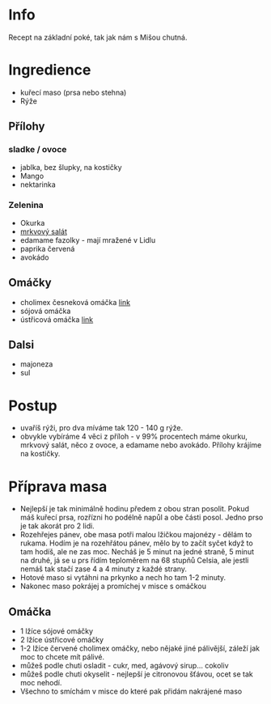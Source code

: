 # Info
Recept na základní poké, tak jak nám s Mišou chutná.

# Ingredience
* kuřecí maso (prsa nebo stehna)
* Rýže

## Přílohy
### sladke / ovoce
* jablka, bez šlupky, na kostičky
* Mango
* nektarinka

### Zelenina
* Okurka
* [mrkvový salát](asijsky_mrkvovy_salat.md)
* edamame fazolky - mají mražené v Lidlu
* paprika červená
* avokádo

## Omáčky
* cholimex česneková omáčka [link](https://www.jasmino.cz/cholimex-chilli-cesnekova-omacka-12x250ml)
* sójová omáčka
* ústřicová omáčka [link](https://www.chopsticks.cz/lee-kum-kee-omacka-ustricova-panda-510g/?gclid=Cj0KCQjwlumhBhClARIsABO6p-zXU9lYgFNOfrJQNg65r2n5ZweIxZmmSKBV3KSP7j7aTOVLol8k0QMaAkMBEALw_wcB)


## Dalsi
* majoneza
* sul

# Postup
* uvaříš rýži, pro dva míváme tak 120 - 140 g rýže.
* obvykle vybíráme 4 věci z příloh - v 99% procentech máme okurku, mrkvový salát, něco z ovoce, a edamame nebo avokádo. Přílohy krájíme na kostičky.

# Příprava masa
* Nejlepší je tak minimálně hodinu předem z obou stran posolit. Pokud máš kuřecí prsa, rozřízni ho podélně napůl a obe části posol. Jedno prso je tak akorát pro 2 lidi.
* Rozehřejes pánev, obe masa potři malou lžičkou majonézy - dělám to rukama. Hodím je na rozehřátou pánev, mělo by to začít syčet když to tam hodíš, ale ne zas moc. Necháš je 5 minut na jedné straně, 5 minut na druhé, já se u prs řídím teploměrem na 68 stupňů Celsia, ale jestli nemáš tak stačí zase 4 a 4 minuty z každé strany.
* Hotové maso si vytáhni na prkynko a nech ho tam 1-2 minuty.
* Nakonec maso pokrájej a promíchej v misce s omáčkou

## Omáčka
* 1 lžíce sójové omáčky
* 2 lžíce ústřicové omáčky
* 1-2 lžíce červené cholimex omáčky, nebo nějaké jiné pálivější, záleží jak moc to chcete mít pálivé.
* můžeš podle chuti osladit - cukr, med, agávový sirup... cokoliv
* můžeš podle chuti okyselit - nejlepší je citronovou šťávou, ocet se tak moc nehodí.
* Všechno to smíchám v misce do které pak přidám nakrájené maso
